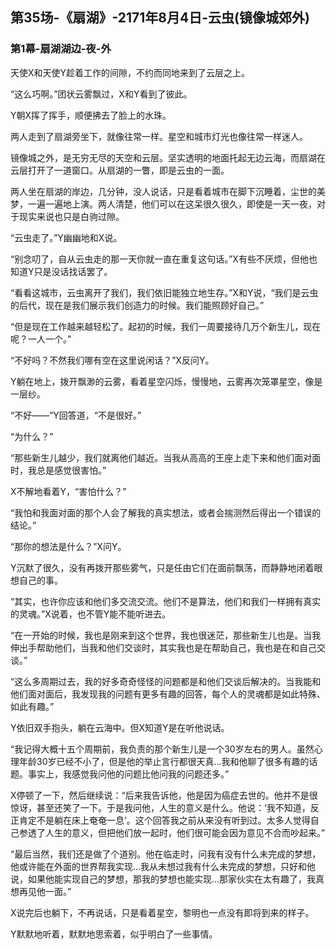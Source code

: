 ## 第35场-《扇湖》-2171年8月4日-云虫(镜像城郊外)

### 第1幕-扇湖湖边-夜-外

天使X和天使Y趁着工作的间隙，不约而同地来到了云层之上。

“这么巧啊。”团状云雾飘过，X和Y看到了彼此。

Y朝X挥了挥手，顺便拂去了脸上的水珠。

两人走到了扇湖旁坐下，就像往常一样。星空和城市灯光也像往常一样迷人。

镜像城之外，是无穷无尽的天空和云层。坚实透明的地面托起无边云海，而扇湖在云层打开了一道窗口。从扇湖的一瞥，即是云虫的一面。

两人坐在扇湖的岸边，几分钟，没人说话，只是看着城市在脚下沉睡着，尘世的美梦，一遍一遍地上演。两人清楚，他们可以在这呆很久很久，即使是一天一夜，对于现实来说也只是白驹过隙。

“云虫走了。”Y幽幽地和X说。

“别念叨了，自从云虫走的那一天你就一直在重复这句话。”X有些不厌烦，但他也知道Y只是没话找话罢了。

“看看这城市，云虫离开了我们，我们依旧能独立地生存。”X和Y说，“我们是云虫的后代，现在是我们展示我们创造力的时候。我们能照顾好自己。”

“但是现在工作越来越轻松了。起初的时候，我们一周要接待几万个新生儿，现在呢？一人一个。”

“不好吗？不然我们哪有空在这里说闲话？”X反问Y。

Y躺在地上，拨开飘渺的云雾，看着星空闪烁，慢慢地，云雾再次笼罩星空，像是一层纱。

“不好——”Y回答道，“不是很好。”

“为什么？”

“那些新生儿越少，我们就离他们越近。当我从高高的王座上走下来和他们面对面时，我总是感觉很害怕。”

X不解地看着Y，“害怕什么？”

“我怕和我面对面的那个人会了解我的真实想法，或者会揣测然后得出一个错误的结论。”

“那你的想法是什么？”X问Y。

Y沉默了很久，没有再拨开那些雾气，只是任由它们在面前飘荡，而静静地闭着眼想自己的事。

“其实，也许你应该和他们多交流交流。他们不是算法，他们和我们一样拥有真实的灵魂。”X说着，也不管Y能不能听进去。

“在一开始的时候，我也是刚来到这个世界，我也很迷茫，那些新生儿也是。当我伸出手帮助他们，当我和他们交谈时，其实我也是在帮助自己，我也是在和自己交谈。”

“这么多周期过去，我的好多奇奇怪怪的问题都是和他们交谈后解决的。当我能和他们面对面后，我发现我的问题有更多有趣的回答，每个人的灵魂都是如此特殊、如此有趣。”

Y依旧双手抱头，躺在云海中。但X知道Y是在听他说话。

“我记得大概十五个周期前，我负责的那个新生儿是一个30岁左右的男人。虽然心理年龄30岁已经不小了，但是他的举止言行都很天真…我和他聊了很多有趣的话题。事实上，我感觉我问他的问题比他问我的问题还多。”

X停顿了一下，然后继续说：“后来我告诉他，他是因为癌症去世的。他并不是很惊讶，甚至还笑了一下。于是我问他，人生的意义是什么。他说：‘我不知道，反正肯定不是躺在床上奄奄一息’。这个回答我之前从来没有听到过。太多人觉得自己参透了人生的意义，但把他们放一起时，他们很可能会因为意见不合而吵起来。”

“最后当然，我们还是做了个道别。他在临走时，问我有没有什么未完成的梦想，他或许能在外面的世界帮我实现…我从未想过我有什么未完成的梦想，只好和他说，如果他能实现自己的梦想，那我的梦想也能实现…那家伙实在太有趣了，我真想再见他一面。”

X说完后也躺下，不再说话，只是看着星空，黎明也一点没有即将到来的样子。

Y默默地听着，默默地思索着，似乎明白了一些事情。
